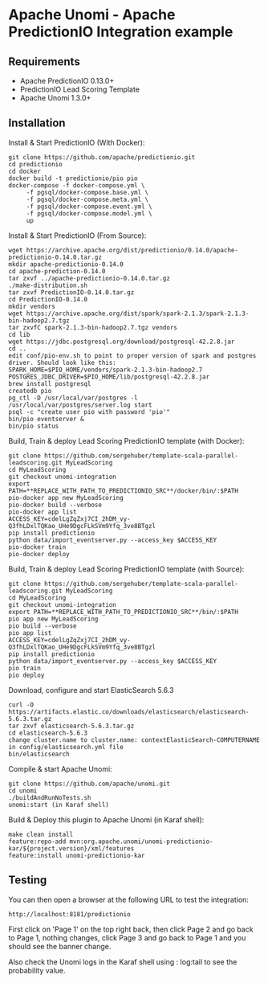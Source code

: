 <!--
  ~ Licensed to the Apache Software Foundation (ASF) under one or more
  ~ contributor license agreements.  See the NOTICE file distributed with
  ~ this work for additional information regarding copyright ownership.
  ~ The ASF licenses this file to You under the Apache License, Version 2.0
  ~ (the "License"); you may not use this file except in compliance with
  ~ the License.  You may obtain a copy of the License at
  ~
  ~      http://www.apache.org/licenses/LICENSE-2.0
  ~
  ~ Unless required by applicable law or agreed to in writing, software
  ~ distributed under the License is distributed on an "AS IS" BASIS,
  ~ WITHOUT WARRANTIES OR CONDITIONS OF ANY KIND, either express or implied.
  ~ See the License for the specific language governing permissions and
  ~ limitations under the License.
  -->

Apache Unomi - Apache PredictionIO Integration example
======================================================

Requirements
------------
- Apache PredictionIO 0.13.0+
- PredictionIO Lead Scoring Template
- Apache Unomi 1.3.0+ 

Installation
------------ 

Install & Start PredictionIO (With Docker):

    git clone https://github.com/apache/predictionio.git
    cd predictionio
    cd docker
    docker build -t predictionio/pio pio
    docker-compose -f docker-compose.yml \
         -f pgsql/docker-compose.base.yml \
         -f pgsql/docker-compose.meta.yml \
         -f pgsql/docker-compose.event.yml \
         -f pgsql/docker-compose.model.yml \
         up

Install & Start PredictionIO (From Source):

    wget https://archive.apache.org/dist/predictionio/0.14.0/apache-predictionio-0.14.0.tar.gz
    mkdir apache-predictionio-0.14.0
    cd apache-prediction-0.14.0
    tar zxvf ../apache-predictionio-0.14.0.tar.gz
    ./make-distribution.sh
    tar zxvf PredictionIO-0.14.0.tar.gz
    cd PredictionIO-0.14.0
    mkdir vendors
    wget https://archive.apache.org/dist/spark/spark-2.1.3/spark-2.1.3-bin-hadoop2.7.tgz
    tar zxvfC spark-2.1.3-bin-hadoop2.7.tgz vendors
    cd lib 
    wget https://jdbc.postgresql.org/download/postgresql-42.2.8.jar
    cd ..
    edit conf/pio-env.sh to point to proper version of spark and postgres driver. Should look like this:
    SPARK_HOME=$PIO_HOME/vendors/spark-2.1.3-bin-hadoop2.7
    POSTGRES_JDBC_DRIVER=$PIO_HOME/lib/postgresql-42.2.8.jar
    brew install postgresql
    createdb pio
    pg_ctl -D /usr/local/var/postgres -l /usr/local/var/postgres/server.log start
    psql -c "create user pio with password 'pio'"
    bin/pio eventserver &
    bin/pio status

Build, Train & deploy Lead Scoring PredictionIO template (with Docker):

    git clone https://github.com/sergehuber/template-scala-parallel-leadscoring.git MyLeadScoring
    cd MyLeadScoring
    git checkout unomi-integration
    export PATH=**REPLACE_WITH_PATH_TO_PREDICTIONIO_SRC**/docker/bin/:$PATH
    pio-docker app new MyLeadScoring    
    pio-docker build --verbose
    pio-docker app list
    ACCESS_KEY=cdelLgZqZxj7CI_2hDM_vy-Q3fhLDxlTQKao_UHe9DgcFLkSVm9Yfq_3ve8BTgzl
    pip install predictionio
    python data/import_eventserver.py --access_key $ACCESS_KEY
    pio-docker train
    pio-docker deploy

Build, Train & deploy Lead Scoring PredictionIO template (with Source):

    git clone https://github.com/sergehuber/template-scala-parallel-leadscoring.git MyLeadScoring
    cd MyLeadScoring
    git checkout unomi-integration
    export PATH=**REPLACE_WITH_PATH_TO_PREDICTIONIO_SRC**/bin/:$PATH
    pio app new MyLeadScoring    
    pio build --verbose
    pio app list
    ACCESS_KEY=cdelLgZqZxj7CI_2hDM_vy-Q3fhLDxlTQKao_UHe9DgcFLkSVm9Yfq_3ve8BTgzl
    pip install predictionio
    python data/import_eventserver.py --access_key $ACCESS_KEY
    pio train
    pio deploy

Download, configure and start ElasticSearch 5.6.3
    
    curl -O https://artifacts.elastic.co/downloads/elasticsearch/elasticsearch-5.6.3.tar.gz
    tar zxvf elasticsearch-5.6.3.tar.gz
    cd elasticsearch-5.6.3
    change cluster.name to cluster.name: contextElasticSearch-COMPUTERNAME in config/elasticsearch.yml file
    bin/elasticsearch
    
Compile & start Apache Unomi:
    
    git clone https://github.com/apache/unomi.git
    cd unomi
    ./buildAndRunNoTests.sh
    unomi:start (in Karaf shell) 
    
Build & Deploy this plugin to Apache Unomi (in Karaf shell):

    make clean install
    feature:repo-add mvn:org.apache.unomi/unomi-predictionio-kar/${project.version}/xml/features
    feature:install unomi-predictionio-kar

Testing
-------

You can then open a browser at the following URL to test the integration:

    http://localhost:8181/predictionio
    
First click on 'Page 1' on the top right back, then click Page 2 and go back to Page 1, 
nothing changes, click Page 3 and go back to Page 1 and you should see the banner change.

Also check the Unomi logs in the Karaf shell using : log:tail to see the probability value.
